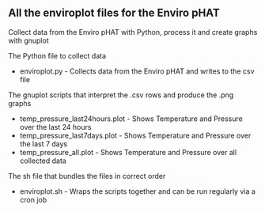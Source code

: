 ## All the enviroplot files for the Enviro pHAT

Collect data from the Enviro pHAT with Python, process it and create graphs with gnuplot

The Python file to collect data
* enviroplot.py - Collects data from the Enviro pHAT and writes to the csv file

The gnuplot scripts that interpret the .csv rows and produce the .png graphs
* temp_pressure_last24hours.plot - Shows Temperature and Pressure over the last 24 hours
* temp_pressure_last7days.plot - Shows Temperature and Pressure over the last 7 days
* temp_pressure_all.plot - Shows Temperature and Pressure over all collected data

The sh file that bundles the files in correct order
* enviroplot.sh - Wraps the scripts together and can be run regularly via a cron job
